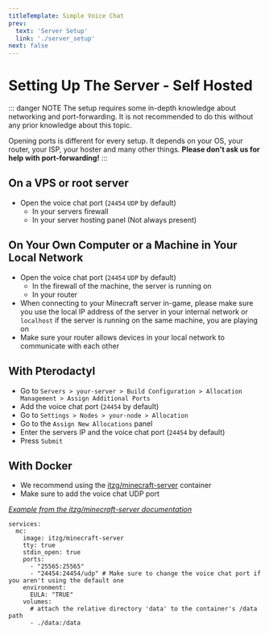 ```yaml
---
titleTemplate: Simple Voice Chat
prev:
  text: 'Server Setup'
  link: './server_setup'
next: false
---
```


# Setting Up The Server - Self Hosted

::: danger NOTE
The setup requires some in-depth knowledge about networking and port-forwarding.
It is not recommended to do this without any prior knowledge about this topic.

Opening ports is different for every setup. It depends on your OS, your router, your ISP, your hoster and many other things.
**Please don't ask us for help with port-forwarding!**
:::


## On a VPS or root server

- Open the voice chat port (`24454` `UDP` by default)
  - In your servers firewall
  - In your server hosting panel (Not always present)


## On Your Own Computer or a Machine in Your Local Network

- Open the voice chat port (`24454` `UDP` by default)
  - In the firewall of the machine, the server is running on
  - In your router
- When connecting to your Minecraft server in-game, please make sure you use the local IP address of the server in your internal network or `localhost` if the server is running on the same machine, you are playing on
- Make sure your router allows devices in your local network to communicate with each other


## With Pterodactyl

- Go to `Servers > your-server > Build Configuration > Allocation Management > Assign Additional Ports`
- Add the voice chat port (`24454` by default)
- Go to `Settings > Nodes > your-node > Allocation`
- Go to the `Assign New Allocations` panel
- Enter the servers IP and the voice chat port (`24454` by default)
- Press `Submit`


## With Docker

- We recommend using the [itzg/minecraft-server](https://docker-minecraft-server.readthedocs.io/en/latest/) container
- Make sure to add the voice chat UDP port


*[Example from the itzg/minecraft-server documentation](https://docker-minecraft-server.readthedocs.io/en/latest/#using-docker-compose)*
``` yaml{8}
services:
  mc:
    image: itzg/minecraft-server
    tty: true
    stdin_open: true
    ports:
      - "25565:25565"
      - "24454:24454/udp" # Make sure to change the voice chat port if you aren't using the default one
    environment:
      EULA: "TRUE"
    volumes:
      # attach the relative directory 'data' to the container's /data path
      - ./data:/data
```

<ClientOnly>
    <WikiTracker name="setup"/>
</ClientOnly>
